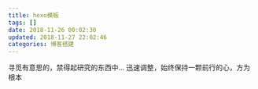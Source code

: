 ```yaml
---
title: hexo模板
tags: []
date: 2018-11-26 00:02:30
updated: 2018-11-27 22:02:46
categories: 博客搭建
---
```

寻觅有意思的，禁得起研究的东西中...
迅速调整，始终保持一颗前行的心，方为根本